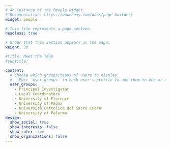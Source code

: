```yaml
---
# An instance of the People widget.
# Documentation: https://wowchemy.com/docs/page-builder/
widget: people

# This file represents a page section.
headless: true

# Order that this section appears on the page.
weight: 30

#title: Meet the Team
#subtitle:

content:
  # Choose which groups/teams of users to display.
  #   Edit `user_groups` in each user's profile to add them to one or more of these groups.
  user_groups:
    - Principal Investigator
    - Local Coordinators
    - University of Florence
    - University of Padua
    - Università Cattolica del Sacro Cuore
    - University of Palermo
design:
  show_social: true
  show_interests: false
  show_role: true
  show_organizations: false
---
```

